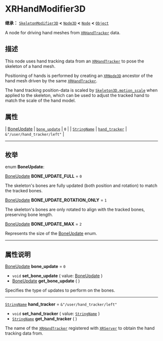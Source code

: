 <!-- ⚠ 请勿编辑本文件 ⚠ -->
<!-- 本文档使用脚本从 WeDot 引擎源码仓库生成。 -->
<!-- 生成脚本：https://github.com/WeDot-Engine/WeDot/tree/4.3/doc/tools/make_md.py； -->
<!-- 原文件：https://github.com/WeDot-Engine/WeDot/tree/4.3/doc/classes/XRHandModifier3D.xml。 -->

<div id="_class_xrhandmodifier3d"></div>

# XRHandModifier3D

**继承：** [`SkeletonModifier3D`](class_skeletonmodifier3d.md) **<** [`Node3D`](class_node3d.md) **<** [`Node`](class_node.md) **<** [`Object`](class_object.md)

A node for driving hand meshes from [`XRHandTracker`](class_xrhandtracker.md) data.

## 描述

This node uses hand tracking data from an [`XRHandTracker`](class_xrhandtracker.md) to pose the skeleton of a hand mesh.

Positioning of hands is performed by creating an [`XRNode3D`](class_xrnode3d.md) ancestor of the hand mesh driven by the same [`XRHandTracker`](class_xrhandtracker.md).

The hand tracking position-data is scaled by [`Skeleton3D.motion_scale`](#class_skeleton3d_property_motion_scale) when applied to the skeleton, which can be used to adjust the tracked hand to match the scale of the hand model.

## 属性

| [BoneUpdate](#enum_xrhandmodifier3d_boneupdate) | [`bone_update`](#class_xrhandmodifier3d_property_bone_update)   | ``0``                          |
| [`StringName`](class_stringname.md)             | [`hand_tracker`](#class_xrhandmodifier3d_property_hand_tracker) | ``&"/user/hand_tracker/left"`` |

<!-- rst-class:: classref-section-separator -->

---

## 枚举

<div id="_class_enum_xrhandmodifier3d_boneupdate"></div>

enum **BoneUpdate**: <div id="enum_xrhandmodifier3d_boneupdate"></div>

<div id="_class_xrhandmodifier3d_constant_bone_update_full"></div>

[BoneUpdate](#enum_xrhandmodifier3d_boneupdate) **BONE_UPDATE_FULL** = ``0``

The skeleton's bones are fully updated (both position and rotation) to match the tracked bones.

<div id="_class_xrhandmodifier3d_constant_bone_update_rotation_only"></div>

[BoneUpdate](#enum_xrhandmodifier3d_boneupdate) **BONE_UPDATE_ROTATION_ONLY** = ``1``

The skeleton's bones are only rotated to align with the tracked bones, preserving bone length.

<div id="_class_xrhandmodifier3d_constant_bone_update_max"></div>

[BoneUpdate](#enum_xrhandmodifier3d_boneupdate) **BONE_UPDATE_MAX** = ``2``

Represents the size of the [BoneUpdate](#enum_xrhandmodifier3d_boneupdate) enum.

<!-- rst-class:: classref-section-separator -->

---

## 属性说明

<div id="_class_xrhandmodifier3d_property_bone_update"></div>

[BoneUpdate](#enum_xrhandmodifier3d_boneupdate) **bone_update** = ``0`` <div id="class_xrhandmodifier3d_property_bone_update"></div>

- `void` **set_bone_update** ( value: [BoneUpdate](#enum_xrhandmodifier3d_boneupdate) )
- [BoneUpdate](#enum_xrhandmodifier3d_boneupdate) **get_bone_update** ( )

Specifies the type of updates to perform on the bones.

<!-- rst-class:: classref-item-separator -->

---

<div id="_class_xrhandmodifier3d_property_hand_tracker"></div>

[`StringName`](class_stringname.md) **hand_tracker** = ``&"/user/hand_tracker/left"`` <div id="class_xrhandmodifier3d_property_hand_tracker"></div>

- `void` **set_hand_tracker** ( value: [`StringName`](class_stringname.md) )
- [`StringName`](class_stringname.md) **get_hand_tracker** ( )

The name of the [`XRHandTracker`](class_xrhandtracker.md) registered with [`XRServer`](class_xrserver.md) to obtain the hand tracking data from.

[^virtual]: 本方法通常需要用户覆盖才能生效。
[^const]: 本方法无副作用，不会修改该实例的任何成员变量。
[^vararg]: 本方法除了能接受在此处描述的参数外，还能够继续接受任意数量的参数。
[^constructor]: 本方法用于构造某个类型。
[^static]: 调用本方法无需实例，可直接使用类名进行调用。
[^operator]: 本方法描述的是使用本类型作为左操作数的有效运算符。
[^bitfield]: 这个值是由下列位标志构成位掩码的整数。
[^void]: 无返回值。
